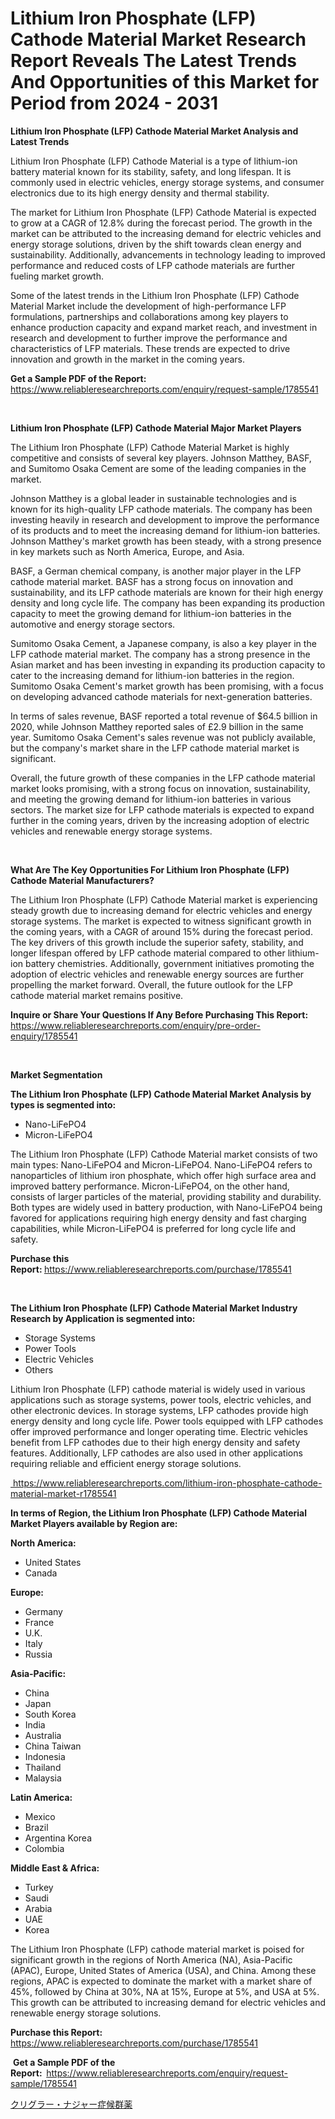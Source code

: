 <p><h1>Lithium Iron Phosphate (LFP) Cathode Material Market Research Report Reveals The Latest Trends And Opportunities of this Market for Period from 2024 - 2031</h1></p><p><strong>Lithium Iron Phosphate (LFP) Cathode Material Market Analysis and Latest Trends</strong></p>
<p><p>Lithium Iron Phosphate (LFP) Cathode Material is a type of lithium-ion battery material known for its stability, safety, and long lifespan. It is commonly used in electric vehicles, energy storage systems, and consumer electronics due to its high energy density and thermal stability.</p><p>The market for Lithium Iron Phosphate (LFP) Cathode Material is expected to grow at a CAGR of 12.8% during the forecast period. The growth in the market can be attributed to the increasing demand for electric vehicles and energy storage solutions, driven by the shift towards clean energy and sustainability. Additionally, advancements in technology leading to improved performance and reduced costs of LFP cathode materials are further fueling market growth.</p><p>Some of the latest trends in the Lithium Iron Phosphate (LFP) Cathode Material Market include the development of high-performance LFP formulations, partnerships and collaborations among key players to enhance production capacity and expand market reach, and investment in research and development to further improve the performance and characteristics of LFP materials. These trends are expected to drive innovation and growth in the market in the coming years.</p></p>
<p><strong>Get a Sample PDF of the Report:&nbsp;</strong> <a href="https://www.reliableresearchreports.com/enquiry/request-sample/1785541">https://www.reliableresearchreports.com/enquiry/request-sample/1785541</a></p>
<p>&nbsp;</p>
<p><strong>Lithium Iron Phosphate (LFP) Cathode Material Major Market Players</strong></p>
<p><p>The Lithium Iron Phosphate (LFP) Cathode Material Market is highly competitive and consists of several key players. Johnson Matthey, BASF, and Sumitomo Osaka Cement are some of the leading companies in the market.</p><p>Johnson Matthey is a global leader in sustainable technologies and is known for its high-quality LFP cathode materials. The company has been investing heavily in research and development to improve the performance of its products and to meet the increasing demand for lithium-ion batteries. Johnson Matthey's market growth has been steady, with a strong presence in key markets such as North America, Europe, and Asia.</p><p>BASF, a German chemical company, is another major player in the LFP cathode material market. BASF has a strong focus on innovation and sustainability, and its LFP cathode materials are known for their high energy density and long cycle life. The company has been expanding its production capacity to meet the growing demand for lithium-ion batteries in the automotive and energy storage sectors.</p><p>Sumitomo Osaka Cement, a Japanese company, is also a key player in the LFP cathode material market. The company has a strong presence in the Asian market and has been investing in expanding its production capacity to cater to the increasing demand for lithium-ion batteries in the region. Sumitomo Osaka Cement's market growth has been promising, with a focus on developing advanced cathode materials for next-generation batteries.</p><p>In terms of sales revenue, BASF reported a total revenue of $64.5 billion in 2020, while Johnson Matthey reported sales of £2.9 billion in the same year. Sumitomo Osaka Cement's sales revenue was not publicly available, but the company's market share in the LFP cathode material market is significant.</p><p>Overall, the future growth of these companies in the LFP cathode material market looks promising, with a strong focus on innovation, sustainability, and meeting the growing demand for lithium-ion batteries in various sectors. The market size for LFP cathode materials is expected to expand further in the coming years, driven by the increasing adoption of electric vehicles and renewable energy storage systems.</p></p>
<p>&nbsp;</p>
<p><strong>What Are The Key Opportunities For Lithium Iron Phosphate (LFP) Cathode Material Manufacturers?</strong></p>
<p><p>The Lithium Iron Phosphate (LFP) Cathode Material market is experiencing steady growth due to increasing demand for electric vehicles and energy storage systems. The market is expected to witness significant growth in the coming years, with a CAGR of around 15% during the forecast period. The key drivers of this growth include the superior safety, stability, and longer lifespan offered by LFP cathode material compared to other lithium-ion battery chemistries. Additionally, government initiatives promoting the adoption of electric vehicles and renewable energy sources are further propelling the market forward. Overall, the future outlook for the LFP cathode material market remains positive.</p></p>
<p><strong>Inquire or Share Your Questions If Any Before Purchasing This Report:</strong> <a href="https://www.reliableresearchreports.com/enquiry/pre-order-enquiry/1785541">https://www.reliableresearchreports.com/enquiry/pre-order-enquiry/1785541</a></p>
<p>&nbsp;</p>
<p><strong>Market Segmentation</strong></p>
<p><strong>The Lithium Iron Phosphate (LFP) Cathode Material Market Analysis by types is segmented into:</strong></p>
<p><ul><li>Nano-LiFePO4</li><li>Micron-LiFePO4</li></ul></p>
<p><p>The Lithium Iron Phosphate (LFP) Cathode Material market consists of two main types: Nano-LiFePO4 and Micron-LiFePO4. Nano-LiFePO4 refers to nanoparticles of lithium iron phosphate, which offer high surface area and improved battery performance. Micron-LiFePO4, on the other hand, consists of larger particles of the material, providing stability and durability. Both types are widely used in battery production, with Nano-LiFePO4 being favored for applications requiring high energy density and fast charging capabilities, while Micron-LiFePO4 is preferred for long cycle life and safety.</p></p>
<p><strong>Purchase this Report:&nbsp;</strong><a href="https://www.reliableresearchreports.com/purchase/1785541">https://www.reliableresearchreports.com/purchase/1785541</a></p>
<p>&nbsp;</p>
<p><strong>The Lithium Iron Phosphate (LFP) Cathode Material Market Industry Research by Application is segmented into:</strong></p>
<p><ul><li>Storage Systems</li><li>Power Tools</li><li>Electric Vehicles</li><li>Others</li></ul></p>
<p><p>Lithium Iron Phosphate (LFP) cathode material is widely used in various applications such as storage systems, power tools, electric vehicles, and other electronic devices. In storage systems, LFP cathodes provide high energy density and long cycle life. Power tools equipped with LFP cathodes offer improved performance and longer operating time. Electric vehicles benefit from LFP cathodes due to their high energy density and safety features. Additionally, LFP cathodes are also used in other applications requiring reliable and efficient energy storage solutions.</p></p>
<p><a href="https://www.reliableresearchreports.com/lithium-iron-phosphate-cathode-material-market-r1785541">&nbsp;https://www.reliableresearchreports.com/lithium-iron-phosphate-cathode-material-market-r1785541</a></p>
<p><strong>In terms of Region, the Lithium Iron Phosphate (LFP) Cathode Material Market Players available by Region are:</strong></p>
<p>
    <p> <strong> North America: </strong>
        <ul>
            <li>United States</li>
            <li>Canada</li>
        </ul>
        </p> 
    <p> <strong> Europe: </strong>
        <ul>
            <li>Germany</li>
            <li>France</li>
            <li>U.K.</li>
            <li>Italy</li>
            <li>Russia</li>
        </ul>
        </p> 
    <p> <strong> Asia-Pacific: </strong>
        <ul>
            <li>China</li>
            <li>Japan</li>
            <li>South Korea</li>
            <li>India</li>
            <li>Australia</li>
            <li>China Taiwan</li>
            <li>Indonesia</li>
            <li>Thailand</li>
            <li>Malaysia</li>
        </ul>
        </p> 
    <p> <strong> Latin America: </strong>
        <ul>
            <li>Mexico</li>
            <li>Brazil</li>
            <li>Argentina Korea</li>
            <li>Colombia</li>
        </ul>
        </p> 
    <p> <strong> Middle East & Africa: </strong>
        <ul>
            <li>Turkey</li>
            <li>Saudi</li>
            <li>Arabia</li>
            <li>UAE</li>
            <li>Korea</li>
        </ul>
    </p>
    </p>
<p><p>The Lithium Iron Phosphate (LFP) cathode material market is poised for significant growth in the regions of North America (NA), Asia-Pacific (APAC), Europe, United States of America (USA), and China. Among these regions, APAC is expected to dominate the market with a market share of 45%, followed by China at 30%, NA at 15%, Europe at 5%, and USA at 5%. This growth can be attributed to increasing demand for electric vehicles and renewable energy storage solutions.</p></p>
<p><strong>Purchase this Report: </strong><a href="https://www.reliableresearchreports.com/purchase/1785541">https://www.reliableresearchreports.com/purchase/1785541</a></p>
<p>&nbsp;<strong>Get a Sample PDF of the Report:&nbsp;&nbsp;</strong><a href="https://www.reliableresearchreports.com/enquiry/request-sample/1785541">https://www.reliableresearchreports.com/enquiry/request-sample/1785541</a></p>
<p><strong></strong></p>
<p><p><a href="https://github.com/mreklxf44233/Market-Research-Report-List-2/blob/main/4374415105048.md">クリグラー・ナジャー症候群薬</a></p></p>